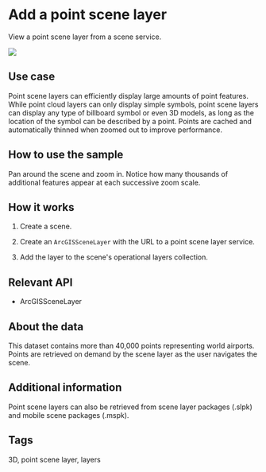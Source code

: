 # Add a point scene layer

View a point scene layer from a scene service.

![]("AddAPointSceneLayer.png)

## Use case

Point scene layers can efficiently display large amounts of point features. While point cloud layers can only display simple symbols, point scene layers can display any type of billboard symbol or even 3D models, as long as the location of the symbol can be described by a point. Points are cached and automatically thinned when zoomed out to improve performance.

## How to use the sample

Pan around the scene and zoom in. Notice how many thousands of additional features appear at each successive zoom scale.

## How it works


1. Create a scene.

2. Create an `ArcGISSceneLayer` with the URL to a point scene layer service.

3. Add the layer to the scene's operational layers collection.


## Relevant API


* ArcGISSceneLayer


## About the data

This dataset contains more than 40,000 points representing world airports. Points are retrieved on demand by the scene layer as the user navigates the scene.

## Additional information

Point scene layers can also be retrieved from scene layer packages (.slpk) and mobile scene packages (.mspk).

## Tags

3D, point scene layer, layers